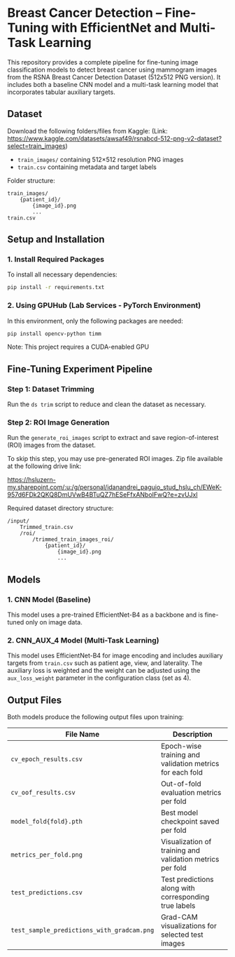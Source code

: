 # Breast Cancer Detection – Fine-Tuning with EfficientNet and Multi-Task Learning

This repository provides a complete pipeline for fine-tuning image classification models to detect breast cancer using mammogram images from the RSNA Breast Cancer Detection Dataset (512x512 PNG version). It includes both a baseline CNN model and a multi-task learning model that incorporates tabular auxiliary targets.

## Dataset

Download the following folders/files from Kaggle:
(Link: https://www.kaggle.com/datasets/awsaf49/rsnabcd-512-png-v2-dataset?select=train_images)

- `train_images/` containing 512×512 resolution PNG images
- `train.csv` containing metadata and target labels

Folder structure:

```
train_images/
    {patient_id}/
        {image_id}.png
        ...
train.csv
```

## Setup and Installation

### 1. Install Required Packages

To install all necessary dependencies:

```bash
pip install -r requirements.txt
```

### 2. Using GPUHub (Lab Services - PyTorch Environment)

In this environment, only the following packages are needed:

```bash
pip install opencv-python timm
```

Note: This project requires a CUDA-enabled GPU

## Fine-Tuning Experiment Pipeline

### Step 1: Dataset Trimming

Run the `ds trim` script to reduce and clean the dataset as necessary.

### Step 2: ROI Image Generation

Run the `generate_roi_images` script to extract and save region-of-interest (ROI) images from the dataset.

To skip this step, you may use pre-generated ROI images. Zip file available at the following drive link:

https://hsluzern-my.sharepoint.com/:u:/g/personal/idanandrei_paguio_stud_hslu_ch/EWeK-957d6FDk2QKQ8DmUVwB4BTuQZ7hESeFfxANboIFwQ?e=zvUJxl

Required dataset directory structure:

```
/input/
    Trimmed_train.csv
    /roi/
        /trimmed_train_images_roi/
            {patient_id}/
                {image_id}.png
                ...
```

## Models

### 1. CNN Model (Baseline)

This model uses a pre-trained EfficientNet-B4 as a backbone and is fine-tuned only on image data.

### 2. CNN_AUX_4 Model (Multi-Task Learning)

This model uses EfficientNet-B4 for image encoding and includes auxiliary targets from `train.csv` such as patient age, view, and laterality. The auxiliary loss is weighted and the weight can be adjusted using the `aux_loss_weight` parameter in the configuration class (set as 4).

## Output Files

Both models produce the following output files upon training:

| File Name                                  | Description                                               |
| ------------------------------------------ | --------------------------------------------------------- |
| `cv_epoch_results.csv`                     | Epoch-wise training and validation metrics for each fold  |
| `cv_oof_results.csv`                       | Out-of-fold evaluation metrics per fold                   |
| `model_fold{fold}.pth`                     | Best model checkpoint saved per fold                      |
| `metrics_per_fold.png`                     | Visualization of training and validation metrics per fold |
| `test_predictions.csv`                     | Test predictions along with corresponding true labels     |
| `test_sample_predictions_with_gradcam.png` | Grad-CAM visualizations for selected test images          |
